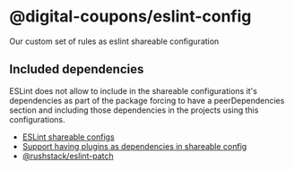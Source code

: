 # @digital-coupons/eslint-config

Our custom set of rules as eslint shareable configuration

## Included dependencies

ESLint does not allow to include in the shareable configurations it's
dependencies as part of the package forcing to have a peerDependencies section
and including those dependencies in the projects using this configurations.

* [ESLint shareable configs](https://eslint.org/docs/latest/developer-guide/shareable-configs)
* [Support having plugins as dependencies in shareable config](https://github.com/eslint/eslint/issues/3458)
* [@rushstack/eslint-patch](https://www.npmjs.com/package/@rushstack/eslint-patch)
